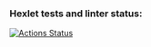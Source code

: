 ### Hexlet tests and linter status:
[![Actions Status](https://github.com/Slepish/qa-engineer-project-85/actions/workflows/hexlet-check.yml/badge.svg)](https://github.com/Slepish/qa-engineer-project-85/actions)
